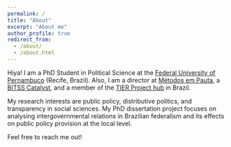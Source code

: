 ```yaml
---
permalink: /
title: "About"
excerpt: "About me"
author_profile: true
redirect_from: 
  - /about/
  - /about.html
---
```


Hiya! 
I am a PhD Student in Political Science at the [Federal University of Pernambuco](https://www.ufpe.br/politica) (Recife, Brazil). Also, I am a director at [Métodos em Pauta](http://metodosempauta.com), a [BITSS Catalyst](https://www.bitss.org/), and a member of the [TIER Project hub](https://www.projecttier.org/) in Brazil.

My research interests are public policy, distributive politics, and transparency in social sciences. My PhD dissertation project focuses on analysing intergovernmental relations in Brazilian federalism and its effects on public policy provision at the local level. 

Feel free to reach me out!

